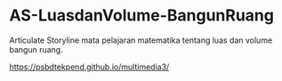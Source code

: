 # AS-LuasdanVolume-BangunRuang
Articulate Storyline mata pelajaran matematika tentang luas dan volume bangun ruang.

https://psbdtekpend.github.io/multimedia3/
